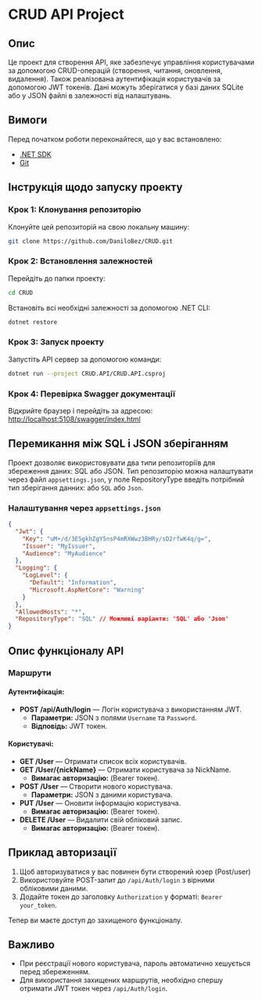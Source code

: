 # CRUD API Project

## Опис
Це проект для створення API, яке забезпечує управління користувачами за допомогою CRUD-операцій (створення, читання, оновлення, видалення). Також реалізована аутентифікація користувачів за допомогою JWT токенів. Дані можуть зберігатися у базі даних SQLite або у JSON файлі в залежності від налаштувань.

## Вимоги
Перед початком роботи переконайтеся, що у вас встановлено:

- [.NET SDK](https://dotnet.microsoft.com/download)
- [Git](https://git-scm.com/downloads)

## Інструкція щодо запуску проекту
### Крок 1: Клонування репозиторію
Клонуйте цей репозиторій на свою локальну машину:
```bash
git clone https://github.com/DaniloBez/CRUD.git
```

### Крок 2: Встановлення залежностей
Перейдіть до папки проекту:
```bash
cd CRUD
```
Встановіть всі необхідні залежності за допомогою .NET CLI:
```bash
dotnet restore
```

### Крок 3: Запуск проекту
Запустіть API сервер за допомогою команди:
```bash
dotnet run --project CRUD.API/CRUD.API.csproj
```

### Крок 4: Перевірка Swagger документації
Відкрийте браузер і перейдіть за адресою:
<http://localhost:5108/swagger/index.html>

## Перемикання між SQL і JSON зберіганням
Проект дозволяє використовувати два типи репозиторіїв для збереження даних: SQL або JSON. Тип репозиторію можна налаштувати через файл `appsettings.json`, у поле RepositoryType введіть потрібний тип зберігання данних: або `SQL` або `Json`. 
### Налаштування через `appsettings.json`
```json
{
  "Jwt": {
    "Key": "uM+/d/3E5gkhZgY5nsP4mRXWwz3BHRy/sD2rfwK4q/g=",
    "Issuer": "MyIssuer",
    "Audience": "MyAudience"
  },
  "Logging": {
    "LogLevel": {
      "Default": "Information",
      "Microsoft.AspNetCore": "Warning"
    }
  },
  "AllowedHosts": "*",
  "RepositoryType": "SQL" // Можливі варіанти: 'SQL' або 'Json'
}
```

## Опис функціоналу API
### Маршрути
#### Аутентифікація:
- **POST /api/Auth/login** — Логін користувача з використанням JWT.
  - **Параметри:** JSON з полями `Username` та `Password`.
  - **Відповідь:** JWT токен.

#### Користувачі:
- **GET /User** — Отримати список всіх користувачів.
- **GET /User/{nickName}** — Отримати користувача за NickName.
  - **Вимагає авторизацію:** (Bearer токен).
- **POST /User** — Створити нового користувача.
  - **Параметри:** JSON з даними користувача.
- **PUT /User** — Оновити інформацію користувача.
  - **Вимагає авторизацію:** (Bearer токен).
- **DELETE /User** — Видалити свій обліковий запис.
  - **Вимагає авторизацію:** (Bearer токен).

## Приклад авторизації
1. Щоб авторизуватися у вас повинен бути створений юзер (Post/user)
2. Використовуйте POST-запит до `/api/Auth/login` з вірними обліковими даними.
3. Додайте токен до заголовку `Authorization` у форматі: `Bearer your_token`.

Тепер ви маєте доступ до захищеного функціоналу.

## Важливо
- При реєстрації нового користувача, пароль автоматично хешується перед збереженням.
- Для використання захищених маршрутів, необхідно спершу отримати JWT токен через `/api/Auth/login`.
